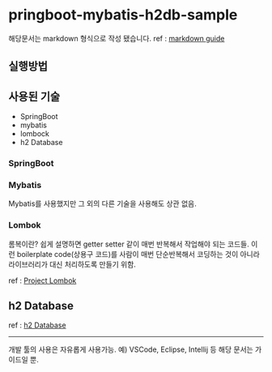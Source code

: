 # pringboot-mybatis-h2db-sample

해당문서는 markdown 형식으로 작성 됐습니다.
ref : [markdown guide](https://www.markdownguide.org/)


## 실행방법



## 사용된 기술
- SpringBoot
- mybatis
- lombock
- h2 Database


### SpringBoot



### Mybatis
Mybatis를 사용했지만 그 외의 다른 기술을 사용해도 상관 없음.

### Lombok

롬복이란? 쉽게 설명하면 getter setter 같이 매번 반복해서 작업해야 되는 코드들.
이런 boilerplate code(상용구 코드)를 사람이 매번 단순반복해서 코딩하는 것이 아니라
라이브러리가 대신 처리하도록 만들기 위함. 

ref : [Project Lombok](https://projectlombok.org/)

## h2 Database
ref : [h2 Database](https://www.h2database.com/)

---

개발 툴의 사용은 자유롭게 사용가능. 예) VSCode, Eclipse, Intellij 등
해당 문서는 가이드일 뿐.
